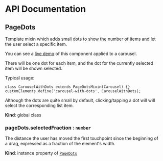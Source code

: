 # API Documentation
<a name="PageDots"></a>

## PageDots
Template mixin which adds small dots to show the number of items and let
the user select a specific item.

You can see a [live demo](http://basicwebcomponents.org/basic-web-components/packages/basic-page-dots.html)
of this component applied to a carousel.

There will be one dot for each item, and the dot for the currently selected
item will be shown selected.

Typical usage:

    class CarouselWithDots extends PageDotsMixin(Carousel) {}
    customElements.define('carousel-with-dots', CarouselWithDots);

Although the dots are quite small by default, clicking/tapping a dot will
will select the corresponding list item.

  **Kind**: global class
<a name="PageDots+selectedFraction"></a>

### pageDots.selectedFraction : <code>number</code>
The distance the user has moved the first touchpoint since the beginning
of a drag, expressed as a fraction of the element's width.

  **Kind**: instance property of <code>[PageDots](#PageDots)</code>
